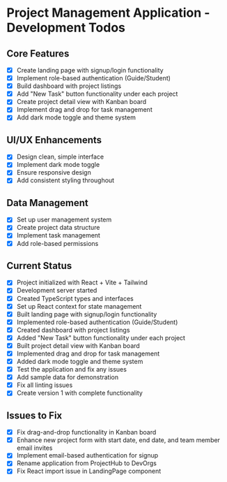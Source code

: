 # Project Management Application - Development Todos

## Core Features
- [x] Create landing page with signup/login functionality
- [x] Implement role-based authentication (Guide/Student)
- [x] Build dashboard with project listings
- [x] Add "New Task" button functionality under each project
- [x] Create project detail view with Kanban board
- [x] Implement drag and drop for task management
- [x] Add dark mode toggle and theme system

## UI/UX Enhancements
- [x] Design clean, simple interface
- [x] Implement dark mode toggle
- [x] Ensure responsive design
- [x] Add consistent styling throughout

## Data Management
- [x] Set up user management system
- [x] Create project data structure
- [x] Implement task management
- [x] Add role-based permissions

## Current Status
- [x] Project initialized with React + Vite + Tailwind
- [x] Development server started
- [x] Created TypeScript types and interfaces
- [x] Set up React context for state management
- [x] Built landing page with signup/login functionality
- [x] Implemented role-based authentication (Guide/Student)
- [x] Created dashboard with project listings
- [x] Added "New Task" button functionality under each project
- [x] Built project detail view with Kanban board
- [x] Implemented drag and drop for task management
- [x] Added dark mode toggle and theme system
- [x] Test the application and fix any issues
- [x] Add sample data for demonstration
- [x] Fix all linting issues
- [x] Create version 1 with complete functionality

## Issues to Fix
- [x] Fix drag-and-drop functionality in Kanban board
- [x] Enhance new project form with start date, end date, and team member email invites
- [x] Implement email-based authentication for signup
- [x] Rename application from ProjectHub to DevOrgs
- [x] Fix React import issue in LandingPage component
